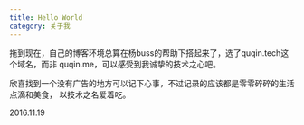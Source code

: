 ```yaml
---
title: Hello World
category: 关于我
---
```

拖到现在，自己的博客环境总算在杨buss的帮助下搭起来了，选了quqin.tech这个域名，而非
quqin.me，可以感受到我诚挚的技术之心吧。

欣喜找到一个没有广告的地方可以记下心事，不过记录的应该都是零零碎碎的生活点滴和美食，
以技术之名爱着吃。

2016.11.19